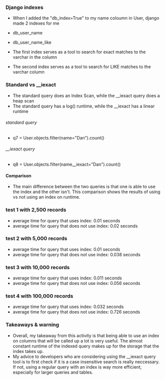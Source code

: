 ### Django indexes
- When I added the "db_index=True" to my name coloumn in User, django made 2 indexes for me 

- db_user_name
- db_user_name_like

- The first index serves as a tool to search for exact matches to the varchar in the column
- The second index serves as a tool to search for LIKE matches to the varchar column

### Standard vs __iexact
- The standard query does an Index Scan, while the __iexact query does a heap scan
- The standard query has a log() runtime, while the __iexact has a linear runtime

###### standard query
- q7 = User.objects.filter(name="Dan").count()

###### __iexact query
- q8 = User.objects.filter(name__iexact="Dan").count()

#### Comparison
- The main difference between the two queries is that one is able to use the index and the other isn't. This comparison shows the results of using vs not using an index on runtime.



 
### test 1 with 2,500 records

- average time for query that uses index: 0.01 seconds
- average time for query that does not use index: 0.02 seconds

### test 2 with 5,000 records

- average time for query that uses index: 0.01 seconds
- average time for query that does not use index: 0.038 seconds

### test 3 with 10,000 records

- average time for query that uses index: 0.011 seconds
- average time for query that does not use index: 0.056 seconds

### test 4 with 100,000 records 

- average time for query that uses index: 0.032 seconds
- average time for query that does not use index: 0.726 seconds


### Takeaways & warning
- Overall, my takeaway from this activity is that being able to use an index on columns that will be called up a lot is very useful. The almost constant runtime of the indexed query makes up for the storage that the index takes up. 
- My advice to developers who are considering using the __iexact query tool is to first check if it is a case insensitive search is really neccessary. If not, using a regular query with an index is way more efficient, especially for larger queries and tables. 
